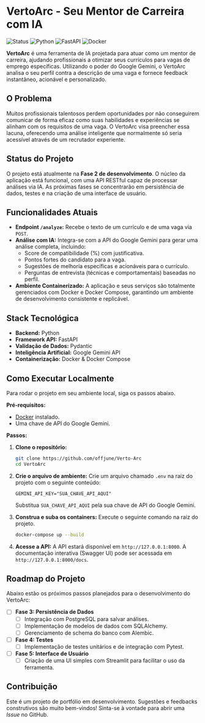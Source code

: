 # VertoArc - Seu Mentor de Carreira com IA

![Status](https://img.shields.io/badge/status-em%20desenvolvimento-yellow)
![Python](https://img.shields.io/badge/Python-3.11-blue.svg)
![FastAPI](https://img.shields.io/badge/FastAPI-0.100-green.svg)
![Docker](https://img.shields.io/badge/Docker-blue.svg)

**VertoArc** é uma ferramenta de IA projetada para atuar como um mentor de carreira, ajudando profissionais a otimizar seus currículos para vagas de emprego específicas. Utilizando o poder do Google Gemini, o VertoArc analisa o seu perfil contra a descrição de uma vaga e fornece feedback instantâneo, acionável e personalizado.

## O Problema

Muitos profissionais talentosos perdem oportunidades por não conseguirem comunicar de forma eficaz como suas habilidades e experiências se alinham com os requisitos de uma vaga. O VertoArc visa preencher essa lacuna, oferecendo uma análise inteligente que normalmente só seria acessível através de um recrutador experiente.

## Status do Projeto

O projeto está atualmente na **Fase 2 de desenvolvimento**. O núcleo da aplicação está funcional, com uma API RESTful capaz de processar análises via IA. As próximas fases se concentrarão em persistência de dados, testes e na criação de uma interface de usuário.

## Funcionalidades Atuais

* **Endpoint `/analyze`:** Recebe o texto de um currículo e de uma vaga via `POST`.
* **Análise com IA:** Integra-se com a API do Google Gemini para gerar uma análise completa, incluindo:
    * Score de compatibilidade (%) com justificativa.
    * Pontos fortes do candidato para a vaga.
    * Sugestões de melhoria específicas e acionáveis para o currículo.
    * Perguntas de entrevista (técnicas e comportamentais) baseadas no perfil.
* **Ambiente Containerizado:** A aplicação e seus serviços são totalmente gerenciados com Docker e Docker Compose, garantindo um ambiente de desenvolvimento consistente e replicável.

## Stack Tecnológica

* **Backend:** Python
* **Framework API:** FastAPI
* **Validação de Dados:** Pydantic
* **Inteligência Artificial:** Google Gemini API
* **Containerização:** Docker & Docker Compose

## Como Executar Localmente

Para rodar o projeto em seu ambiente local, siga os passos abaixo.

**Pré-requisitos:**
* [Docker](https://www.docker.com/products/docker-desktop/) instalado.
* Uma chave de API do Google Gemini.

**Passos:**

1.  **Clone o repositório:**
    ```bash
    git clone https://github.com/offjune/Verto-Arc
    cd VertoArc
    ```

2.  **Crie o arquivo de ambiente:**
    Crie um arquivo chamado `.env` na raiz do projeto com o seguinte conteúdo:
    ```.env
    GEMINI_API_KEY="SUA_CHAVE_API_AQUI"
    ```
    Substitua `SUA_CHAVE_API_AQUI` pela sua chave de API do Google Gemini.

3.  **Construa e suba os containers:**
    Execute o seguinte comando na raiz do projeto.
    ```bash
    docker-compose up --build
    ```

4.  **Acesse a API:**
    A API estará disponível em `http://127.0.0.1:8000`.
    A documentação interativa (Swagger UI) pode ser acessada em `http://127.0.0.1:8000/docs`.

## Roadmap do Projeto

Abaixo estão os próximos passos planejados para o desenvolvimento do VertoArc:

-   [ ] **Fase 3: Persistência de Dados**
    -   [ ] Integração com PostgreSQL para salvar análises.
    -   [ ] Implementação de modelos de dados com SQLAlchemy.
    -   [ ] Gerenciamento de schema do banco com Alembic.
-   [ ] **Fase 4: Testes**
    -   [ ] Implementação de testes unitários e de integração com Pytest.
-   [ ] **Fase 5: Interface de Usuário**
    -   [ ] Criação de uma UI simples com Streamlit para facilitar o uso da ferramenta.

## Contribuição

Este é um projeto de portfólio em desenvolvimento. Sugestões e feedbacks construtivos são muito bem-vindos! Sinta-se à vontade para abrir uma *Issue* no GitHub.

